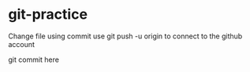 # git-practice
Change file using commit
use git push -u origin to connect to the github account       

git commit here
